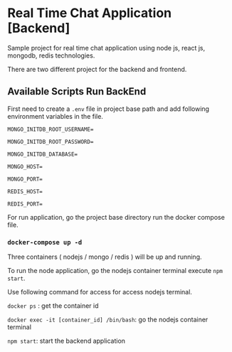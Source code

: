 # Real Time Chat Application [Backend]

Sample project for real time chat application using node js, react js, mongodb, redis technologies.

There are two different project for the backend and frontend.

## Available Scripts Run BackEnd

First need to create a `.env` file in project base path and add following environment variables in the file.

`MONGO_INITDB_ROOT_USERNAME=`

`MONGO_INITDB_ROOT_PASSWORD=`

`MONGO_INITDB_DATABASE=`

`MONGO_HOST=`

`MONGO_PORT=`

`REDIS_HOST=`

`REDIS_PORT=`

For run application, go the project base directory run the docker compose file.

### `docker-compose up -d`

Three containers ( nodejs / mongo / redis ) will be up and running.

To run the node application, go the nodejs container terminal execute `npm start`.

Use following command for access for access nodejs terminal.

`docker ps` : get the container id

`docker exec -it [container_id] /bin/bash`: go the nodejs container terminal

`npm start`: start the backend application


